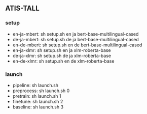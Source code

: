 ## ATIS-TALL

### setup
* en-ja-mbert: sh setup.sh en ja bert-base-multilingual-cased
* de-ja-mbert: sh setup.sh de ja bert-base-multilingual-cased
* en-de-mbert: sh setup.sh en de bert-base-multilingual-cased
* en-ja-xlmr: sh setup.sh en ja xlm-roberta-base
* de-ja-xlmr: sh setup.sh de ja xlm-roberta-base
* en-de-xlmr: sh setup.sh en de xlm-roberta-base

### launch
* pipeline: sh launch.sh
* preprocess: sh launch.sh 0
* pretrain: sh launch.sh 1
* finetune: sh launch.sh 2
* baseline: sh launch.sh 3
